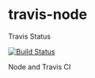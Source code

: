 travis-node
===========

Travis Status

[![Build Status](https://travis-ci.org/maruf-nc/travis-node.png?branch=master)](https://travis-ci.org/maruf-nc/travis-node)

Node and Travis CI
